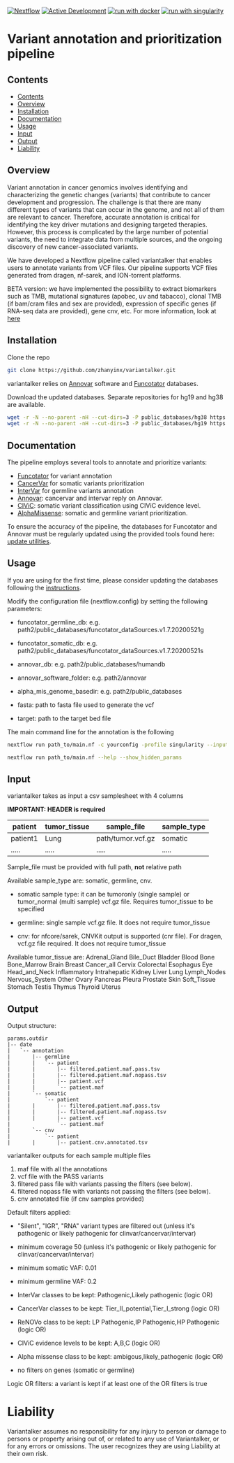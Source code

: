 [![Nextflow](https://img.shields.io/badge/nextflow%20DSL2-%E2%89%A522.10.1-23aa62.svg)](https://www.nextflow.io/)
[![Active Development](https://img.shields.io/badge/Maintenance%20Level-Actively%20Developed-brightgreen.svg)](https://gist.github.com/cheerfulstoic/d107229326a01ff0f333a1d3476e068d)
[![run with docker](https://img.shields.io/badge/run%20with-docker-0db7ed?labelColor=000000&logo=docker)](https://www.docker.com/)
[![run with singularity](https://img.shields.io/badge/run%20with-singularity-1d355c.svg?labelColor=000000)](https://sylabs.io/docs/)

# Variant annotation and prioritization pipeline

## Contents
- [Contents](#contents)
- [Overview](#overview)
- [Installation](#installation)
- [Documentation](#documentation)
- [Usage](#usage)
- [Input](#input)
- [Output](#output)
- [Liability](#liability)

## Overview

Variant annotation in cancer genomics involves identifying and characterizing the genetic changes (variants) that contribute to cancer development and progression. The challenge is that there are many different types of variants that can occur in the genome, and not all of them are relevant to cancer. Therefore, accurate annotation is critical for identifying the key driver mutations and designing targeted therapies. However, this process is complicated by the large number of potential variants, the need to integrate data from multiple sources, and the ongoing discovery of new cancer-associated variants.

We have developed a Nextflow pipeline called variantalker that enables users to annotate variants from VCF files. Our pipeline supports VCF files generated from dragen, nf-sarek, and ION-torrent platforms.

BETA version: we have implemented the possibility to extract biomarkers such as TMB, mutational signatures (apobec, uv and tabacco), clonal TMB (if bam/cram files and sex are provided), expression of specific genes (if RNA-seq data are provided), gene cnv, etc. For more information, look at [here](https://github.com/zhanyinx/variantalker/tree/main/docs/biomarkers/)

## Installation
Clone the repo

```bash
git clone https://github.com/zhanyinx/variantalker.git
```

variantalker relies on [Annovar](https://annovar.openbioinformatics.org/en/latest/) software and [Funcotator](https://gatk.broadinstitute.org/hc/en-us/articles/360035889931-Funcotator-Information-and-Tutorial) databases.

Download the updated databases. Separate repositories for hg19 and hg38 are available.

```bash
wget -r -N --no-parent -nH --cut-dirs=3 -P public_databases/hg38 https://bioserver.ieo.it/repo/dima/hg38 
wget -r -N --no-parent -nH --cut-dirs=3 -P public_databases/hg19 https://bioserver.ieo.it/repo/dima/hg19
```

## Documentation

The pipeline employs several tools to annotate and prioritize variants: 

- [Funcotator](https://gatk.broadinstitute.org/hc/en-us/articles/360035889931-Funcotator-Information-and-Tutorial) for variant annotation
- [CancerVar](https://github.com/WGLab/CancerVar) for somatic variants prioritization
- [InterVar](https://github.com/WGLab/InterVar) for germline variants annotation
- [Annovar](https://annovar.openbioinformatics.org/en/latest/): cancervar and intervar reply on Annovar. 
- [CIViC](https://civicdb.org/): somatic variant classification using CIViC evidence level.
- [AlphaMissense](https://www.science.org/doi/10.1126/science.adg7492): somatic and germline variant prioritization.

To ensure the accuracy of the pipeline, the databases for Funcotator and Annovar must be regularly updated using the provided tools found here: [update utilities](https://github.com/zhanyinx/variantalker/tree/main/update_db).


## Usage

If you are using for the first time, please consider updating the databases following the [instructions](https://github.com/zhanyinx/variantalker/tree/main/update_db). 

Modify the configuration file (nextflow.config) by setting the following parameters:

- funcotator_germline_db: e.g. path2/public_databases/funcotator_dataSources.v1.7.20200521g

- funcotator_somatic_db: e.g. path2/public_databases/funcotator_dataSources.v1.7.20200521s

- annovar_db: e.g. path2/public_databases/humandb

- annovar_software_folder: e.g. path2/annovar

- alpha_mis_genome_basedir: e.g. path2/public_databases

- fasta: path to fasta file used to generate the vcf

- target: path to the target bed file

The main command line for the annotation is the following

```bash
nextflow run path_to/main.nf -c yourconfig -profile singularity --input samplesheet.csv --outdir outdir
```

```bash
nextflow run path_to/main.nf --help --show_hidden_params
```

## Input

variantalker takes as input a csv samplesheet with 4 columns



__IMPORTANT: HEADER is required__ 

| patient        | tumor_tissue   | sample_file       | sample_type  |
| -------------- | -------------- | ----------------- | -------------|
| patient1       | Lung           | path/tumor.vcf.gz | somatic      |
| .....          | .....          | .....             | .....        |

Sample_file must be provided with full path, __not__ relative path

Available sample_type are: somatic, germline, cnv. 

- somatic sample type: it can be tumoronly (single sample) or tumor_normal (multi sample) vcf.gz file. Requires tumor_tissue to be specified

- germline: single sample vcf.gz file. It does not require tumor_tissue

- cnv: for nfcore/sarek, CNVKit output is supported (cnr file). For dragen, vcf.gz file required. It does not require tumor_tissue 

Available tumor_tissue are: Adrenal_Gland Bile_Duct Bladder Blood Bone Bone_Marrow Brain Breast Cancer_all Cervix Colorectal Esophagus Eye Head_and_Neck Inflammatory Intrahepatic Kidney Liver Lung Lymph_Nodes Nervous_System Other Ovary Pancreas Pleura Prostate Skin Soft_Tissue Stomach Testis Thymus Thyroid Uterus

## Output

Output structure:

```
params.outdir
|-- date
|   `-- annotation
|       |-- germline
|       |   `-- patient
|       |       |-- filtered.patient.maf.pass.tsv
|       |       |-- filtered.patient.maf.nopass.tsv
|       |       |-- patient.vcf
|       |       `-- patient.maf
|       `-- somatic
|           `-- patient
|       |       |-- filtered.patient.maf.pass.tsv
|       |       |-- filtered.patient.maf.nopass.tsv
|       |       |-- patient.vcf
|               `-- patient.maf
|       `-- cnv
|           `-- patient
|       |       |-- patient.cnv.annotated.tsv
```

variantalker outputs for each sample multiple files

1) maf file with all the annotations
2) vcf file with the PASS variants 
3) filtered pass file with variants passing the filters (see below).
4) filtered nopass file with variants not passing the filters (see below).
5) cnv annotated file (if cnv samples provided)

Default filters applied:

- "Silent",  "IGR",  "RNA" variant types are filtered out (unless it's pathogenic or likely pathogenic for clinvar/cancervar/intervar)

- minimum coverage 50 (unless it's pathogenic or likely pathogenic for clinvar/cancervar/intervar)

- minimum somatic VAF: 0.01

- minimum germline VAF: 0.2

- InterVar classes to be kept: Pathogenic,Likely pathogenic (logic OR)

- CancerVar classes to be kept: Tier_II_potential,Tier_I_strong (logic OR)

- ReNOVo class to be kept: LP Pathogenic,IP Pathogenic,HP Pathogenic (logic OR)

- CIViC evidence levels to be kept: A,B,C (logic OR)

- Alpha missense class to be kept: ambigous,likely_pathogenic (logic OR)

- no filters on genes (somatic or germline)

Logic OR filters: a variant is kept if at least one of the OR filters is true


# Liability

Variantalker assumes no responsibility for any injury to person or damage to persons or property arising out of, or related to any use of Variantalker, or for any errors or omissions. The user recognizes they are using Liability at their own risk.
